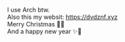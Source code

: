 I use Arch btw.           
Also this my websit: https://dvdznf.xyz             
Merry Christmas 🎄💫       
And a happy new year ✨💖    
<!---
Dvd-Znf/Dvd-Znf is a ✨ special ✨ repository because its `README.md` (this file) appears on your GitHub profile.
You can click the Preview link to take a look at your changes.
--->
